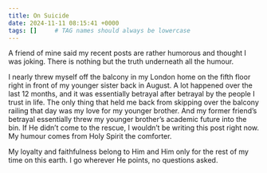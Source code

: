```yaml
---
title: On Suicide
date: 2024-11-11 08:15:41 +0000
tags: []     # TAG names should always be lowercase
---
```


A friend of mine said my recent posts are rather humorous and thought I was joking. There is nothing but the truth underneath all the humour.

I nearly threw myself off the balcony in my London home on the fifth floor right in front of my younger sister back in August. A lot happened over the last 12 months, and it was essentially betrayal after betrayal by the people I trust in life. The only thing that held me back from skipping over the balcony railing that day was my love for my younger brother. And my former friend’s betrayal essentially threw my younger brother’s academic future into the bin. If He didn’t come to the rescue, I wouldn’t be writing this post right now. My humour comes from Holy Spirit the comforter.

My loyalty and faithfulness belong to Him and Him only for the rest of my time on this earth. I go wherever He points, no questions asked.